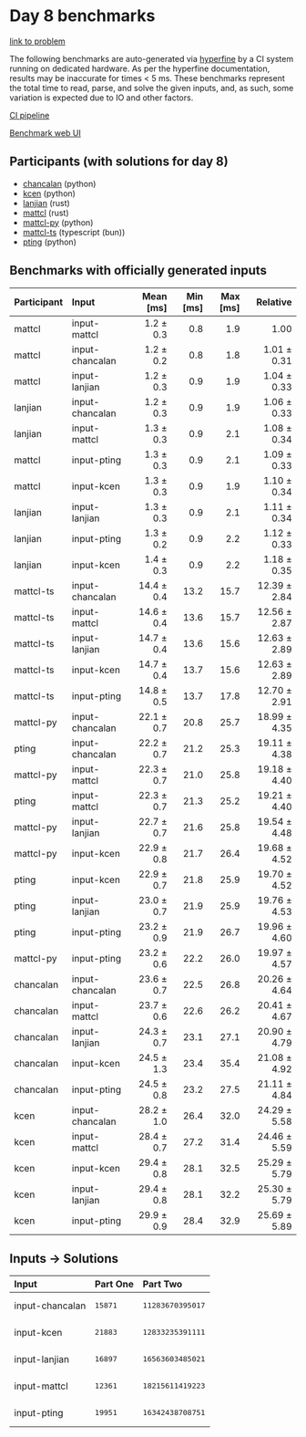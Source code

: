 # Day 8 benchmarks

[link to problem](https://adventofcode.com/2023/day/8)

The following benchmarks are auto-generated via
[hyperfine](https://github.com/sharkdp/hyperfine) by a CI system running on
dedicated hardware. As per the hyperfine documentation, results may be
inaccurate for times < 5 ms. These benchmarks represent the total time to read,
parse, and solve the given inputs, and, as such, some variation is expected due
to IO and other factors.

[CI pipeline](http://ci.papercode.net:8080/teams/main/pipelines/aoc2023)

[Benchmark web UI](https://aoc.ancalagon.black)


## Participants (with solutions for day 8)

- [chancalan](https://github.com/chancalan/aoc2023) (python)
- [kcen](https://github.com/kcen/aoc2023) (python)
- [lanjian](https://github.com/lanjian/aoc-2023) (rust)
- [mattcl](https://github.com/mattcl/aoc2023) (rust)
- [mattcl-py](https://github.com/mattcl/aoc2023-py) (python)
- [mattcl-ts](https://github.com/mattcl/aoc2023-js) (typescript (bun))
- [pting](https://github.com/pting/aoc2023) (python)


## Benchmarks with officially generated inputs

| Participant | Input | Mean [ms] | Min [ms] | Max [ms] | Relative |
|:---|:---|---:|---:|---:|---:|
| mattcl | input-mattcl | 1.2 ± 0.3 | 0.8 | 1.9 | 1.00 |
| mattcl | input-chancalan | 1.2 ± 0.2 | 0.8 | 1.8 | 1.01 ± 0.31 |
| mattcl | input-lanjian | 1.2 ± 0.3 | 0.9 | 1.9 | 1.04 ± 0.33 |
| lanjian | input-chancalan | 1.2 ± 0.3 | 0.9 | 1.9 | 1.06 ± 0.33 |
| lanjian | input-mattcl | 1.3 ± 0.3 | 0.9 | 2.1 | 1.08 ± 0.34 |
| mattcl | input-pting | 1.3 ± 0.3 | 0.9 | 2.1 | 1.09 ± 0.33 |
| mattcl | input-kcen | 1.3 ± 0.3 | 0.9 | 1.9 | 1.10 ± 0.34 |
| lanjian | input-lanjian | 1.3 ± 0.3 | 0.9 | 2.1 | 1.11 ± 0.34 |
| lanjian | input-pting | 1.3 ± 0.2 | 0.9 | 2.2 | 1.12 ± 0.33 |
| lanjian | input-kcen | 1.4 ± 0.3 | 0.9 | 2.2 | 1.18 ± 0.35 |
| mattcl-ts | input-chancalan | 14.4 ± 0.4 | 13.2 | 15.7 | 12.39 ± 2.84 |
| mattcl-ts | input-mattcl | 14.6 ± 0.4 | 13.6 | 15.7 | 12.56 ± 2.87 |
| mattcl-ts | input-lanjian | 14.7 ± 0.4 | 13.6 | 15.6 | 12.63 ± 2.89 |
| mattcl-ts | input-kcen | 14.7 ± 0.4 | 13.7 | 15.6 | 12.63 ± 2.89 |
| mattcl-ts | input-pting | 14.8 ± 0.5 | 13.7 | 17.8 | 12.70 ± 2.91 |
| mattcl-py | input-chancalan | 22.1 ± 0.7 | 20.8 | 25.7 | 18.99 ± 4.35 |
| pting | input-chancalan | 22.2 ± 0.7 | 21.2 | 25.3 | 19.11 ± 4.38 |
| mattcl-py | input-mattcl | 22.3 ± 0.7 | 21.0 | 25.8 | 19.18 ± 4.40 |
| pting | input-mattcl | 22.3 ± 0.7 | 21.3 | 25.2 | 19.21 ± 4.40 |
| mattcl-py | input-lanjian | 22.7 ± 0.7 | 21.6 | 25.8 | 19.54 ± 4.48 |
| mattcl-py | input-kcen | 22.9 ± 0.8 | 21.7 | 26.4 | 19.68 ± 4.52 |
| pting | input-kcen | 22.9 ± 0.7 | 21.8 | 25.9 | 19.70 ± 4.52 |
| pting | input-lanjian | 23.0 ± 0.7 | 21.9 | 25.9 | 19.76 ± 4.53 |
| pting | input-pting | 23.2 ± 0.9 | 21.9 | 26.7 | 19.96 ± 4.60 |
| mattcl-py | input-pting | 23.2 ± 0.6 | 22.2 | 26.0 | 19.97 ± 4.57 |
| chancalan | input-chancalan | 23.6 ± 0.7 | 22.5 | 26.8 | 20.26 ± 4.64 |
| chancalan | input-mattcl | 23.7 ± 0.6 | 22.6 | 26.2 | 20.41 ± 4.67 |
| chancalan | input-lanjian | 24.3 ± 0.7 | 23.1 | 27.1 | 20.90 ± 4.79 |
| chancalan | input-kcen | 24.5 ± 1.3 | 23.4 | 35.4 | 21.08 ± 4.92 |
| chancalan | input-pting | 24.5 ± 0.8 | 23.2 | 27.5 | 21.11 ± 4.84 |
| kcen | input-chancalan | 28.2 ± 1.0 | 26.4 | 32.0 | 24.29 ± 5.58 |
| kcen | input-mattcl | 28.4 ± 0.7 | 27.2 | 31.4 | 24.46 ± 5.59 |
| kcen | input-kcen | 29.4 ± 0.8 | 28.1 | 32.5 | 25.29 ± 5.79 |
| kcen | input-lanjian | 29.4 ± 0.8 | 28.1 | 32.2 | 25.30 ± 5.79 |
| kcen | input-pting | 29.9 ± 0.9 | 28.4 | 32.9 | 25.69 ± 5.89 |


## Inputs -> Solutions

| Input | Part One | Part Two |
|:---|:---|:---|
|input-chancalan|<pre>15871</pre>|<pre>11283670395017</pre>|
|input-kcen|<pre>21883</pre>|<pre>12833235391111</pre>|
|input-lanjian|<pre>16897</pre>|<pre>16563603485021</pre>|
|input-mattcl|<pre>12361</pre>|<pre>18215611419223</pre>|
|input-pting|<pre>19951</pre>|<pre>16342438708751</pre>|